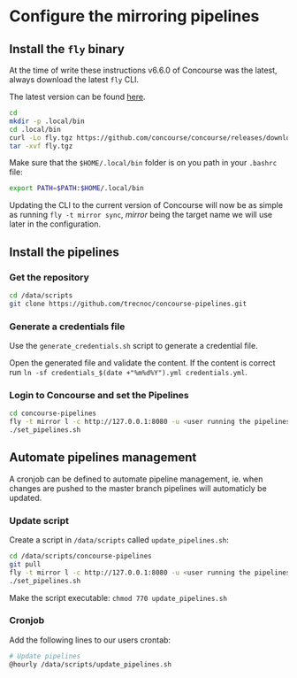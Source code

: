 # Configure the mirroring pipelines

## Install the `fly` binary

At the time of write these instructions v6.6.0 of Concourse was the latest, always download the latest `fly` CLI.

The latest version can be found [here](https://github.com/concourse/concourse/releases/latest).

```bash
cd
mkdir -p .local/bin
cd .local/bin
curl -Lo fly.tgz https://github.com/concourse/concourse/releases/download/v6.6.0/fly-6.6.0-linux-amd64.tgz
tar -xvf fly.tgz
```

Make sure that the `$HOME/.local/bin` folder is on you path in your `.bashrc` file:

```bash
export PATH=$PATH:$HOME/.local/bin
```

Updating the CLI to the current version of Concourse will now be as simple as running `fly -t mirror sync`, _mirror_ being the target name we will use later in the configuration.

## Install the pipelines

### Get the repository

```bash
cd /data/scripts
git clone https://github.com/trecnoc/concourse-pipelines.git
```

### Generate a credentials file

Use the `generate_credentials.sh` script to generate a credential file.

Open the generated file and validate the content. If the content is correct run `ln -sf credentials_$(date +"%m%d%Y").yml credentials.yml`.

### Login to Concourse and set the Pipelines

```bash
cd concourse-pipelines
fly -t mirror l -c http://127.0.0.1:8080 -u <user running the pipelines> -p <password from syspass>
./set_pipelines.sh
```

## Automate pipelines management

A cronjob can be defined to automate pipeline management, ie. when changes are pushed to the master branch pipelines will automaticly be updated.

### Update script

Create a script in `/data/scripts` called `update_pipelines.sh`:

```bash
cd /data/scripts/concourse-pipelines
git pull
fly -t mirror l -c http://127.0.0.1:8080 -u <user running the pipelines> -p <password from syspass>
./set_pipelines.sh
```

Make the script executable: `chmod 770 update_pipelines.sh`

### Cronjob

Add the following lines to our users crontab:

```bash
# Update pipelines
@hourly /data/scripts/update_pipelines.sh
```
